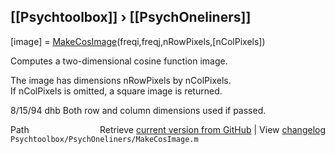 ## [[Psychtoolbox]] &#8250; [[PsychOneliners]]

[image] = [MakeCosImage](MakeCosImage)(freqi,freqj,nRowPixels,[nColPixels])  
  
Computes a two-dimensional cosine function image.  
  
The image has dimensions nRowPixels by nColPixels.  
If nColPixels is omitted, a square image is returned.  
  
8/15/94     dhb     Both row and column dimensions used if passed.  




<div class="code_header" style="text-align:right;">
  <span style="float:left;">Path&nbsp;&nbsp;</span> <span class="counter">Retrieve <a href=
  "https://raw.github.com/Psychtoolbox-3/Psychtoolbox-3/beta/Psychtoolbox/PsychOneliners/MakeCosImage.m">current version from GitHub</a> | View <a href=
  "https://github.com/Psychtoolbox-3/Psychtoolbox-3/commits/beta/Psychtoolbox/PsychOneliners/MakeCosImage.m">changelog</a></span>
</div>
<div class="code">
  <code>Psychtoolbox/PsychOneliners/MakeCosImage.m</code>
</div>

